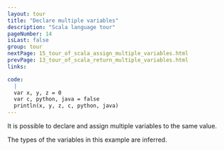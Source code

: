```yaml
---
layout: tour
title: "Declare multiple variables"
description: "Scala language tour"
pageNumber: 14
isLast: false
group: tour
nextPage: 15_tour_of_scala_assign_multiple_variables.html
prevPage: 13_tour_of_scala_return_multiple_variables.html
links:

code:
  |
  var x, y, z = 0  
  var c, python, java = false  
  println(x, y, z, c, python, java)  
---
```


It is possible to declare and assign multiple variables to the same value.

The types of the variables in this example are inferred.